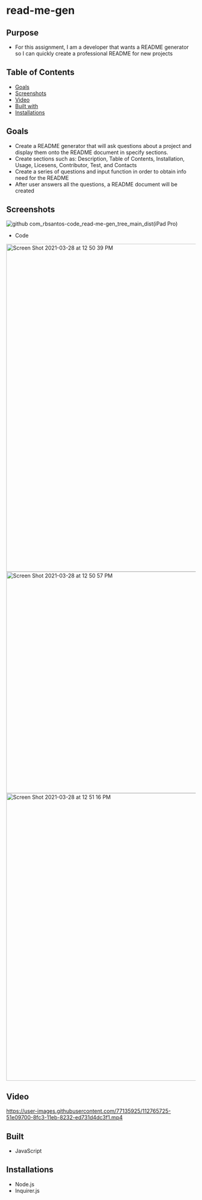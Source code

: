 # read-me-gen

## Purpose
* For this assignment, I am a developer that wants a README generator so I can quickly create a professional README for new projects

## Table of Contents
* [Goals](#Goals)
* [Screenshots](#Screenshots)
* [Video](#Video)
* [Built with](#Built)
* [Installations](#Installations)


## Goals
* Create a README generator that will ask questions about a project and display them onto the README document in specify sections.
* Create sections such as: Description, Table of Contents, Installation, Usage, Licesens, Contributor, Test, and Contacts
* Create a series of questions and input function in order to obtain info need for the README
* After user answers all the questions, a README document will be created

## Screenshots
![github com_rbsantos-code_read-me-gen_tree_main_dist(iPad Pro)](https://user-images.githubusercontent.com/77135925/112765764-8b190700-8fc3-11eb-8faf-24f660c75ec5.png)
* Code
<img width="872" alt="Screen Shot 2021-03-28 at 12 50 39 PM" src="https://user-images.githubusercontent.com/77135925/112765927-4e014480-8fc4-11eb-8124-9428cf246e44.png">
<img width="589" alt="Screen Shot 2021-03-28 at 12 50 57 PM" src="https://user-images.githubusercontent.com/77135925/112765930-50639e80-8fc4-11eb-8230-faa461e286ee.png">
<img width="765" alt="Screen Shot 2021-03-28 at 12 51 16 PM" src="https://user-images.githubusercontent.com/77135925/112765931-5194cb80-8fc4-11eb-8444-b4adfa872927.png">





## Video
https://user-images.githubusercontent.com/77135925/112765725-51e09700-8fc3-11eb-8232-ed731d4dc3f1.mp4

## Built
* JavaScript

## Installations
* Node.js
* Inquirer.js
